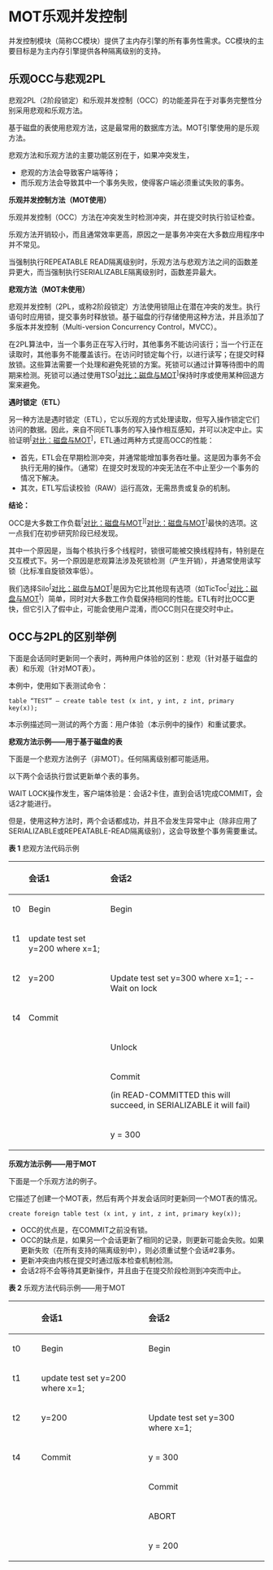 # MOT乐观并发控制<a name="ZH-CN_TOPIC_0280525159"></a>

并发控制模块（简称CC模块）提供了主内存引擎的所有事务性需求。CC模块的主要目标是为主内存引擎提供各种隔离级别的支持。

## 乐观OCC与悲观2PL<a name="section48860244"></a>

悲观2PL（2阶段锁定）和乐观并发控制（OCC）的功能差异在于对事务完整性分别采用悲观和乐观方法。

基于磁盘的表使用悲观方法，这是最常用的数据库方法。MOT引擎使用的是乐观方法。

悲观方法和乐观方法的主要功能区别在于，如果冲突发生，

-   悲观的方法会导致客户端等待；
-   而乐观方法会导致其中一个事务失败，使得客户端必须重试失败的事务。

**乐观并发控制方法（MOT使用）**

乐观并发控制（OCC）方法在冲突发生时检测冲突，并在提交时执行验证检查。

乐观方法开销较小，而且通常效率更高，原因之一是事务冲突在大多数应用程序中并不常见。

当强制执行REPEATABLE READ隔离级别时，乐观方法与悲观方法之间的函数差异更大，而当强制执行SERIALIZABLE隔离级别时，函数差异最大。

**悲观方法（MOT未使用）**

悲观并发控制（2PL，或称2阶段锁定）方法使用锁阻止在潜在冲突的发生。执行语句时应用锁，提交事务时释放锁。基于磁盘的行存储使用这种方法，并且添加了多版本并发控制（Multi-version Concurrency Control，MVCC）。

在2PL算法中，当一个事务正在写入行时，其他事务不能访问该行；当一个行正在读取时，其他事务不能覆盖该行。在访问时锁定每个行，以进行读写；在提交时释放锁。这些算法需要一个处理和避免死锁的方案。死锁可以通过计算等待图中的周期来检测。死锁可以通过使用TSO<sup>\[</sup>[对比：磁盘与MOT](对比-磁盘与MOT.md)<sup>\]</sup>保持时序或使用某种回退方案来避免。

**遇时锁定（ETL）**

另一种方法是遇时锁定（ETL），它以乐观的方式处理读取，但写入操作锁定它们访问的数据。因此，来自不同ETL事务的写入操作相互感知，并可以决定中止。实验证明<sup>\[</sup>[对比：磁盘与MOT](对比-磁盘与MOT.md)<sup>\]</sup>，ETL通过两种方式提高OCC的性能：

-   首先，ETL会在早期检测冲突，并通常能增加事务吞吐量。这是因为事务不会执行无用的操作。（通常）在提交时发现的冲突无法在不中止至少一个事务的情况下解决。
-   其次，ETL写后读校验（RAW）运行高效，无需昂贵或复杂的机制。

**结论：**

OCC是大多数工作负载<sup>\[</sup>[对比：磁盘与MOT](对比-磁盘与MOT.md)<sup>\]\[</sup>[对比：磁盘与MOT](对比-磁盘与MOT.md)<sup>\]</sup>最快的选项。这一点我们在初步研究阶段已经发现。

其中一个原因是，当每个核执行多个线程时，锁很可能被交换线程持有，特别是在交互模式下。另一个原因是悲观算法涉及死锁检测（产生开销），并通常使用读写锁（比标准自旋锁效率低）。

我们选择Silo<sup>\[</sup>[对比：磁盘与MOT](对比-磁盘与MOT.md)<sup>\]</sup>是因为它比其他现有选项（如TicToc<sup>\[</sup>[对比：磁盘与MOT](对比-磁盘与MOT.md)<sup>\]</sup>）简单，同时对大多数工作负载保持相同的性能。ETL有时比OCC更快，但它引入了假中止，可能会使用户混淆，而OCC则只在提交时中止。

## OCC与2PL的区别举例<a name="section37089017"></a>

下面是会话同时更新同一个表时，两种用户体验的区别：悲观（针对基于磁盘的表）和乐观（针对MOT表）。

本例中，使用如下表测试命令：

```
table “TEST” – create table test (x int, y int, z int, primary key(x));
```

本示例描述同一测试的两个方面：用户体验（本示例中的操作）和重试要求。

**悲观方法示例——用于基于磁盘的表**

下面是一个悲观方法例子（非MOT）。任何隔离级别都可能适用。

以下两个会话执行尝试更新单个表的事务。

WAIT LOCK操作发生，客户端体验是：会话2卡住，直到会话1完成COMMIT，会话2才能进行。

但是，使用这种方法时，两个会话都成功，并且不会发生异常中止（除非应用了SERIALIZABLE或REPEATABLE-READ隔离级别），这会导致整个事务需要重试。

**表 1**  悲观方法代码示例

<a name="table38422929"></a>
<table><thead align="left"><tr id="row697534"><th class="cellrowborder" valign="top" width="5.05050505050505%" id="mcps1.2.4.1.1">&nbsp;&nbsp;</th>
<th class="cellrowborder" valign="top" width="32.323232323232325%" id="mcps1.2.4.1.2"><p id="p13119782"><a name="p13119782"></a><a name="p13119782"></a>会话1</p>
</th>
<th class="cellrowborder" valign="top" width="62.62626262626263%" id="mcps1.2.4.1.3"><p id="p56069431"><a name="p56069431"></a><a name="p56069431"></a>会话2</p>
</th>
</tr>
</thead>
<tbody><tr id="row45330064"><td class="cellrowborder" valign="top" width="5.05050505050505%" headers="mcps1.2.4.1.1 "><p id="p47856602"><a name="p47856602"></a><a name="p47856602"></a>t0</p>
</td>
<td class="cellrowborder" valign="top" width="32.323232323232325%" headers="mcps1.2.4.1.2 "><p id="p51179581"><a name="p51179581"></a><a name="p51179581"></a>Begin</p>
</td>
<td class="cellrowborder" valign="top" width="62.62626262626263%" headers="mcps1.2.4.1.3 "><p id="p51905376"><a name="p51905376"></a><a name="p51905376"></a>Begin</p>
</td>
</tr>
<tr id="row64495201"><td class="cellrowborder" valign="top" width="5.05050505050505%" headers="mcps1.2.4.1.1 "><p id="p56728775"><a name="p56728775"></a><a name="p56728775"></a>t1</p>
</td>
<td class="cellrowborder" valign="top" width="32.323232323232325%" headers="mcps1.2.4.1.2 "><p id="p31628099"><a name="p31628099"></a><a name="p31628099"></a>update test set y=200 where x=1;</p>
</td>
<td class="cellrowborder" valign="top" width="62.62626262626263%" headers="mcps1.2.4.1.3 ">&nbsp;&nbsp;</td>
</tr>
<tr id="row38543888"><td class="cellrowborder" valign="top" width="5.05050505050505%" headers="mcps1.2.4.1.1 "><p id="p35047246"><a name="p35047246"></a><a name="p35047246"></a>t2</p>
</td>
<td class="cellrowborder" valign="top" width="32.323232323232325%" headers="mcps1.2.4.1.2 "><p id="p20254652"><a name="p20254652"></a><a name="p20254652"></a>y=200</p>
</td>
<td class="cellrowborder" valign="top" width="62.62626262626263%" headers="mcps1.2.4.1.3 "><p id="p30014082"><a name="p30014082"></a><a name="p30014082"></a>Update test set y=300 where x=1; -- Wait on lock</p>
</td>
</tr>
<tr id="row1691286"><td class="cellrowborder" valign="top" width="5.05050505050505%" headers="mcps1.2.4.1.1 "><p id="p2776468"><a name="p2776468"></a><a name="p2776468"></a>t4</p>
</td>
<td class="cellrowborder" valign="top" width="32.323232323232325%" headers="mcps1.2.4.1.2 "><p id="p23567359"><a name="p23567359"></a><a name="p23567359"></a>Commit</p>
</td>
<td class="cellrowborder" valign="top" width="62.62626262626263%" headers="mcps1.2.4.1.3 ">&nbsp;&nbsp;</td>
</tr>
<tr id="row735665"><td class="cellrowborder" valign="top" width="5.05050505050505%" headers="mcps1.2.4.1.1 ">&nbsp;&nbsp;</td>
<td class="cellrowborder" valign="top" width="32.323232323232325%" headers="mcps1.2.4.1.2 ">&nbsp;&nbsp;</td>
<td class="cellrowborder" valign="top" width="62.62626262626263%" headers="mcps1.2.4.1.3 "><p id="p53469629"><a name="p53469629"></a><a name="p53469629"></a>Unlock</p>
</td>
</tr>
<tr id="row11464615"><td class="cellrowborder" valign="top" width="5.05050505050505%" headers="mcps1.2.4.1.1 ">&nbsp;&nbsp;</td>
<td class="cellrowborder" valign="top" width="32.323232323232325%" headers="mcps1.2.4.1.2 ">&nbsp;&nbsp;</td>
<td class="cellrowborder" valign="top" width="62.62626262626263%" headers="mcps1.2.4.1.3 "><p id="p20322390"><a name="p20322390"></a><a name="p20322390"></a>Commit</p>
<p id="p48683785"><a name="p48683785"></a><a name="p48683785"></a>(in READ-COMMITTED this will succeed, in SERIALIZABLE it will fail)</p>
</td>
</tr>
<tr id="row35500889"><td class="cellrowborder" valign="top" width="5.05050505050505%" headers="mcps1.2.4.1.1 ">&nbsp;&nbsp;</td>
<td class="cellrowborder" valign="top" width="32.323232323232325%" headers="mcps1.2.4.1.2 ">&nbsp;&nbsp;</td>
<td class="cellrowborder" valign="top" width="62.62626262626263%" headers="mcps1.2.4.1.3 "><p id="p44895854"><a name="p44895854"></a><a name="p44895854"></a>y = 300</p>
</td>
</tr>
</tbody>
</table>

**乐观方法示例——用于MOT**

下面是一个乐观方法的例子。

它描述了创建一个MOT表，然后有两个并发会话同时更新同一个MOT表的情况。

```
create foreign table test (x int, y int, z int, primary key(x));
```

-   OCC的优点是，在COMMIT之前没有锁。
-   OCC的缺点是，如果另一个会话更新了相同的记录，则更新可能会失败。如果更新失败（在所有支持的隔离级别中），则必须重试整个会话\#2事务。
-   更新冲突由内核在提交时通过版本检查机制检测。
-   会话2将不会等待其更新操作，并且由于在提交阶段检测到冲突而中止。

**表 2**  乐观方法代码示例——用于MOT

<a name="table55018171"></a>
<table><thead align="left"><tr id="row46055710"><th class="cellrowborder" valign="top" width="11.224489795918368%" id="mcps1.2.4.1.1">&nbsp;&nbsp;</th>
<th class="cellrowborder" valign="top" width="41.83673469387755%" id="mcps1.2.4.1.2"><p id="p47410670"><a name="p47410670"></a><a name="p47410670"></a>会话1</p>
</th>
<th class="cellrowborder" valign="top" width="46.93877551020408%" id="mcps1.2.4.1.3"><p id="p15059044"><a name="p15059044"></a><a name="p15059044"></a>会话2</p>
</th>
</tr>
</thead>
<tbody><tr id="row11823088"><td class="cellrowborder" valign="top" width="11.224489795918368%" headers="mcps1.2.4.1.1 "><p id="p18146039"><a name="p18146039"></a><a name="p18146039"></a>t0</p>
</td>
<td class="cellrowborder" valign="top" width="41.83673469387755%" headers="mcps1.2.4.1.2 "><p id="p60543075"><a name="p60543075"></a><a name="p60543075"></a>Begin</p>
</td>
<td class="cellrowborder" valign="top" width="46.93877551020408%" headers="mcps1.2.4.1.3 "><p id="p5042076"><a name="p5042076"></a><a name="p5042076"></a>Begin</p>
</td>
</tr>
<tr id="row45378689"><td class="cellrowborder" valign="top" width="11.224489795918368%" headers="mcps1.2.4.1.1 "><p id="p51795159"><a name="p51795159"></a><a name="p51795159"></a>t1</p>
</td>
<td class="cellrowborder" valign="top" width="41.83673469387755%" headers="mcps1.2.4.1.2 "><p id="p34658350"><a name="p34658350"></a><a name="p34658350"></a>update test set y=200 where x=1;</p>
</td>
<td class="cellrowborder" valign="top" width="46.93877551020408%" headers="mcps1.2.4.1.3 ">&nbsp;&nbsp;</td>
</tr>
<tr id="row33004572"><td class="cellrowborder" valign="top" width="11.224489795918368%" headers="mcps1.2.4.1.1 "><p id="p56124651"><a name="p56124651"></a><a name="p56124651"></a>t2</p>
</td>
<td class="cellrowborder" valign="top" width="41.83673469387755%" headers="mcps1.2.4.1.2 "><p id="p49802871"><a name="p49802871"></a><a name="p49802871"></a>y=200</p>
</td>
<td class="cellrowborder" valign="top" width="46.93877551020408%" headers="mcps1.2.4.1.3 "><p id="p7500711"><a name="p7500711"></a><a name="p7500711"></a>Update test set y=300 where x=1;</p>
</td>
</tr>
<tr id="row397536"><td class="cellrowborder" valign="top" width="11.224489795918368%" headers="mcps1.2.4.1.1 "><p id="p32200450"><a name="p32200450"></a><a name="p32200450"></a>t4</p>
</td>
<td class="cellrowborder" valign="top" width="41.83673469387755%" headers="mcps1.2.4.1.2 "><p id="p58099644"><a name="p58099644"></a><a name="p58099644"></a>Commit</p>
</td>
<td class="cellrowborder" valign="top" width="46.93877551020408%" headers="mcps1.2.4.1.3 "><p id="p8450743"><a name="p8450743"></a><a name="p8450743"></a>y = 300</p>
</td>
</tr>
<tr id="row8947828"><td class="cellrowborder" valign="top" width="11.224489795918368%" headers="mcps1.2.4.1.1 ">&nbsp;&nbsp;</td>
<td class="cellrowborder" valign="top" width="41.83673469387755%" headers="mcps1.2.4.1.2 ">&nbsp;&nbsp;</td>
<td class="cellrowborder" valign="top" width="46.93877551020408%" headers="mcps1.2.4.1.3 "><p id="p43191062"><a name="p43191062"></a><a name="p43191062"></a>Commit</p>
</td>
</tr>
<tr id="row53175240"><td class="cellrowborder" valign="top" width="11.224489795918368%" headers="mcps1.2.4.1.1 ">&nbsp;&nbsp;</td>
<td class="cellrowborder" valign="top" width="41.83673469387755%" headers="mcps1.2.4.1.2 ">&nbsp;&nbsp;</td>
<td class="cellrowborder" valign="top" width="46.93877551020408%" headers="mcps1.2.4.1.3 "><p id="p27341505"><a name="p27341505"></a><a name="p27341505"></a>ABORT</p>
</td>
</tr>
<tr id="row44746961"><td class="cellrowborder" valign="top" width="11.224489795918368%" headers="mcps1.2.4.1.1 ">&nbsp;&nbsp;</td>
<td class="cellrowborder" valign="top" width="41.83673469387755%" headers="mcps1.2.4.1.2 ">&nbsp;&nbsp;</td>
<td class="cellrowborder" valign="top" width="46.93877551020408%" headers="mcps1.2.4.1.3 "><p id="p8664129"><a name="p8664129"></a><a name="p8664129"></a>y = 200</p>
</td>
</tr>
</tbody>
</table>


